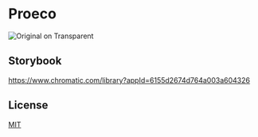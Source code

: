 # Proeco

![Original on Transparent](https://user-images.githubusercontent.com/48426654/135938082-65fc0d3e-e670-4b77-ad78-afe747a2646d.png)


## Storybook

https://www.chromatic.com/library?appId=6155d2674d764a003a604326

## License

[MIT](LICENSE)
  
